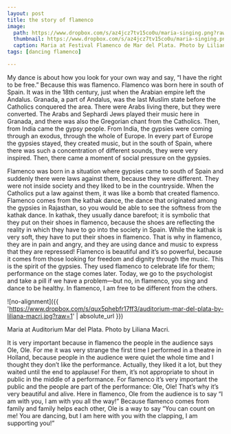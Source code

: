 ```yaml
---
layout: post
title: the story of flamenco
image: 
  path: https://www.dropbox.com/s/az4jcz7tv15co0u/maria-singing.png?raw=1
  thumbnail: https://www.dropbox.com/s/az4jcz7tv15co0u/maria-singing.png?raw=1
  caption: Maria at Festival Flamenco de Mar del Plata. Photo by Liliana Macri. 
tags: [dancing flamenco]

---
```


My dance is about how you look for your own way and say, “I have the right to be free.” Because this was flamenco. Flamenco was born here in south of Spain. It was in the 18th century, just when the Arabian empire left the Andalus. Granada, a part of Andalus, was the last Muslim state before the Catholics conquered the area. There were Arabs living there, but they were converted. The Arabs and Sephardi Jews played their music here in Granada, and there was also the Gregorian chant from the Catholics. Then, from India came the gypsy people. From India, the gypsies were coming through an exodus, through the whole of Europe. In every part of Europe the gypsies stayed, they created music, but in the south of Spain, where there was such a concentration of different sounds, they were very inspired. Then, there came a moment of social pressure on the gypsies. 

Flamenco was born in a situation where gypsies came to south of Spain and suddenly there were laws against them, because they were different. They were not inside society and they liked to be in the countryside. When the Catholics put a law against them, it was like a bomb that created flamenco. Flamenco comes from the kathak dance, the dance that originated among the gypsies in Rajasthan, so you would be able to see the softness from the kathak dance. In kathak, they usually dance barefoot; it is symbolic that they put on their shoes in flamenco, because the shoes are reflecting the reality in which they have to go into the society in Spain. While the kathak is very soft, they have to put their shoes in flamenco. That is why in flamenco, they are in pain and angry, and they are using dance and music to express that they are repressed! Flamenco is beautiful and it’s so powerful, because it comes from those looking for freedom and dignity through the music. This is the spirit of the gypsies. They used flamenco to celebrate life for them; performance on the stage comes later. Today, we go to the psychologist and take a pill if we have a problem—but no, in flamenco, you sing and dance to be healthy. In flamenco, I am free to be different from the others. 

![no-alignment]({{ 'https://www.dropbox.com/s/qux5phebfr17ff3/auditorium-mar-del-plata-by-liliana-macri.jpg?raw=1' | absolute_url }})
  <figcaption>Maria at Auditorium Mar del Plata. Photo by Liliana Macri.</figcaption>

It is very important because in flamenco the people in the audience says Ole, Ole. For me it was very strange the first time I performed in a theatre in Holland, because people in the audience were quiet the whole time and I thought they don’t like the performance. Actually, they liked it a lot, but they waited until the end to applause! For them, it’s not appropriate to shout in public in the middle of a performance. For flamenco it’s very important the public and the people are part of the performance: Ole, Ole! That’s why it’s very beautiful and alive. Here in flamenco, Ole from the audience is to say “I am with you, I am with you all the way!” Because flamenco comes from family and family helps each other, Ole is a way to say “You can count on me! You are dancing, but I am here with you with the clapping, I am supporting you!” 
